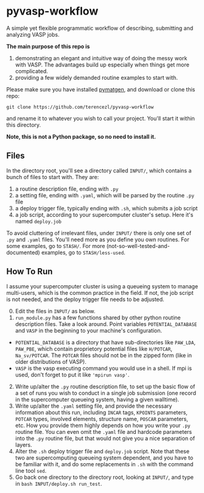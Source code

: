 pyvasp-workflow
===============

A simple yet flexible programmatic workflow of describing, submitting and analyzing VASP jobs.

**The main purpose of this repo is**

1. demonstrating an elegant and intuitive way of doing the messy work with VASP. The advantages build up especially when things get more complicated.
2. providing a few widely demanded routine examples to start with.

Please make sure you have installed [pymatgen](http://pymatgen.org/), and download or clone this repo:

    git clone https://github.com/terencezl/pyvasp-workflow

and rename it to whatever you wish to call your project. You'll start it within this directory.

**Note, this is not a Python package, so no need to install it.**

Files
-----

In the directory root, you'll see a directory called `INPUT/`, which contains a bunch of files to start with. They are:

1. a routine description file, ending with `.py`
2. a setting file, ending with `.yaml`, which will be parsed by the routine `.py` file
3. a deploy trigger file, typically ending with `.sh`, which submits a job script
4. a job script, according to your supercomputer cluster's setup. Here it's named `deploy.job`

To avoid cluttering of irrelevant files, under `INPUT/` there is only one set of `.py` and `.yaml` files. You'll need more as you define you own routines. For some examples, go to `STASH/`. For more (not-so-well-tested-and-documented) examples, go to `STASH/less-used`.

How To Run
----------

I assume your supercomputer cluster is using a queueing system to manage multi-users, which is the common practice in the field. If not, the job script is not needed, and the deploy trigger file needs to be adjusted.

0. Edit the files in `INPUT/` as below.
1. `run_module.py` has a few functions shared by other python routine description files. Take a look around. Point variables `POTENTIAL_DATABASE` and `VASP` in the beginning to your machine's configuration.

  * `POTENTIAL_DATABASE` is a directory that have sub-directories like `PAW_LDA`, `PAW_PBE`, which contain proprietory potential files like `H/POTCAR`, `Na_sv/POTCAR`. The `POTCAR` files should not be in the zipped form (like in older distributions of VASP).
  * `VASP` is the vasp executing command you would use in a shell. If mpi is used, don't forget to put it like `'mpirun vasp'`.

2. Write up/alter the `.py` routine description file, to set up the basic flow of a set of runs you wish to conduct in a single job submission (one record in the supercomputer queueing system, having a given walltime).
3. Write up/alter the `.yaml` setting file, and provide the necessary information about this run, including `INCAR` tags, `KPOINTS` parameters, `POTCAR` types, involved elements, structure name, `POSCAR` parameters, etc. How you provide them highly depends on how you write your `.py` routine file. You can even omit the `.yaml` file and hardcode parameters into the `.py` routine file, but that would not give you a nice separation of layers.
4. Alter the `.sh` deploy trigger file and `deploy.job` script. Note that these two are supercomputing queueing system dependent, and you have to be familiar with it, and do some replacements in `.sh` with the command line tool `sed`.
5. Go back one directory to the directory root, looking at `INPUT/`, and type in `bash INPUT/deploy.sh run_test`.
